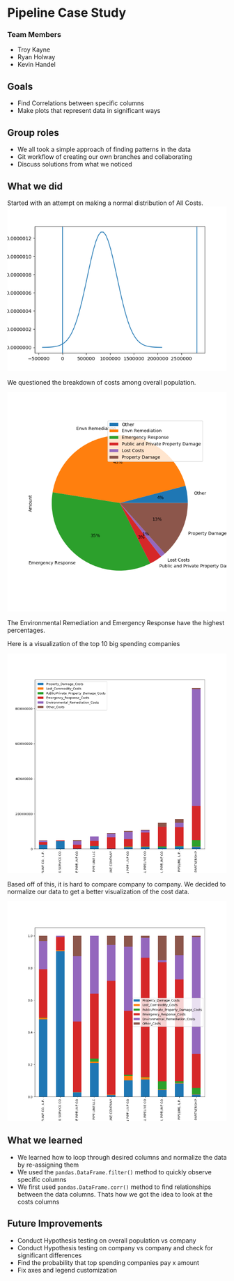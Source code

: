 # Pipeline Case Study

### Team Members
- Troy Kayne
- Ryan Holway
- Kevin Handel

## Goals
- Find Correlations between specific columns
- Make plots that represent data in significant ways


## Group roles
- We all took a simple approach of finding patterns in the data
- Git workflow of creating our own branches and collaborating
- Discuss solutions from what we noticed

## What we did
Started with an attempt on making a normal distribution of All Costs.
<img src='figures/normal_attempt.png' />

We questioned the breakdown of costs among overall population.

<!-- Pie chart here -->
<img src='figures/pie_chart.png' />


The Environmental Remediation and Emergency Response have the highest percentages.

Here is a visualization of the top 10 big spending companies


<!-- big_spenders2.png -->
<img src='figures/big_spenders2.png' />


Based off of this, it is hard to compare company to company. We decided to normalize our data to get a better visualization of the cost data.

<!-- big_spenders.png -->
<img src='figures/big_spenders.png' />

## What we learned
- We learned how to loop through desired columns and normalize the data by re-assigning them
- We used the `pandas.DataFrame.filter()` method to quickly observe specific columns
- We first used `pandas.DataFrame.corr()` method to find relationships between the data columns. Thats how we got the idea to look at the costs columns


## Future Improvements
- Conduct Hypothesis testing on overall population vs company
- Conduct Hypothesis testing on company vs company and check for significant differences
- Find the probability that top spending companies pay x amount
- Fix axes and legend customization
